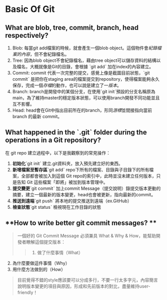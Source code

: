# Basic Of Git

## **What are  blob, tree, commit, branch, head respectively?**
1. Blob: 
    每當git add檔案的時候，就會產生一個blob object。這個物件會*紀錄檔案的內容*，但不會紀錄檔名。
2. Tree: 
    因為blob object不會紀錄檔名，藉由tree object可以儲存資料的結構以及檔名，大概就像是Git的目錄，會根據 ˋgit addˋ 加在index的內容建立。 
3. Commit:
    commit 代表一次完整的提交，感覺上像是截圖目前狀態，ˋgit commitˋ 是把你在staging area的檔案提交到repository，使得檔案能夠永久保存，完成一個*存檔*的動作，也可以說是建立了一*版本*。
4. Branch:
    branch是開發中的某個分支，在使用ˋgit initˋ預設的分支名稱原為main，為了維持master的穩定版本狀態，可以使用branch開發不同功能並且互不影響。
5. Head:
    head會在Git中指出目前所在的branch，形同*游標*並間接指向當前 branch 的最新 commit。    

## **What happened in the ˋ.gitˋ folder during the operations in a Git repository?**
在 git repo 建立過程中，以下是我觀察到的常見操作：
1. **初始化**ˋgit initˋ
    建立.git資料夾，放入預先建立好的東西。
2. **新增檔案至暫存區**ˋgit addˋ
    repo下所有的檔案、目錄與子目錄下的所有檔案，全部都會被加入到這個 Git repo的索引中，此時並沒未建立任何版本，只是告知 Git 這些檔案「即將」被加到版本管理中。
3. **提交變更**ˋgit commitˋ
    加上commit Message（提交說明）錄提交版本更動的摘要，建立一個最新的版本變更，head也會被更新，指向最新的commit。
4. **推送到遠端**ˋgit pushˋ
    將本地的提交推送到遠端（ex.GitHub）
5. **檢查狀態**ˋgit statusˋ
    檢視現在工作目錄的狀態
## **How to write better git commit messages? **
>一個好的 Git Commit Message 必須兼具 What & Why & How，能幫助開發者瞭解這個提交版本：
>
>>1. 做了什麼事情（What）
2. 為什麼要做這件事情（Why）
3. 用什麼方法做到的（How）
>目前覺得不錯的style應該要可以分成多行，不要一行太多字元，內容簡言說明版本變更的項目與原因，形成和先前版本的對比，盡量維持user-friendly！
>
